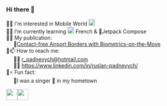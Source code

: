 ### Hi there 👋

<!-- - 🔭 I’m currently working on ... -->
💠👀 I'm interested in Mobile World <img width="18" src="https://user-images.githubusercontent.com/23242658/160707094-9ba8a05b-5de2-44de-8105-72441e73d25a.png"/> </br>
💠🌱 I’m currently learning <img width="18" src="https://user-images.githubusercontent.com/23242658/160706416-04622bb8-5cbd-469d-a067-b9e4fbf81dbd.png"/> French & 🚀Jetpack Compose
</br>
💠📰 My publication:
</br>
&nbsp;&nbsp;&nbsp;&nbsp;&nbsp;🔹[Contact-free Airport Borders with Biometrics-on-the-Move](https://www.researchgate.net/publication/352845575_Contact-free_Airport_Borders_with_Biometrics-on-the-Move)
</br>
💠📫 How to reach me:
</br>
&nbsp;&nbsp;&nbsp;&nbsp;&nbsp;🔹📧 r_padnevych@hotmail.com
</br>
&nbsp;&nbsp;&nbsp;&nbsp;&nbsp;🔹🔗 https://www.linkedin.com/in/ruslan-padnevych/
</br>
💠⚡ Fun fact:
</br>
&nbsp;&nbsp;&nbsp;&nbsp;&nbsp;🔹I was a singer 🎤 in my hometown

<img width="30" src="https://user-images.githubusercontent.com/23242658/160705773-2be049b6-6a56-4d4a-a2ed-34fbcb0954ca.png"/><img width="30" src="https://user-images.githubusercontent.com/23242658/160706247-9f2408aa-43c2-4a21-ad48-48d8605d7951.png"/>

